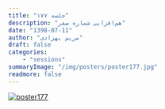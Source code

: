 ```yaml
---
title: "جلسه ۱۷۷"
description: "هم‌افزایی شماره صفر"
date: "1398-07-11"
author: "مریم بهزادی"
draft: false
categories:
    - "sessions"
summaryImage: "/img/posters/poster177.jpg"
readmore: false
---
```

[![poster177](../../img/posters/poster177.jpg)](../../img/poster177.jpg)